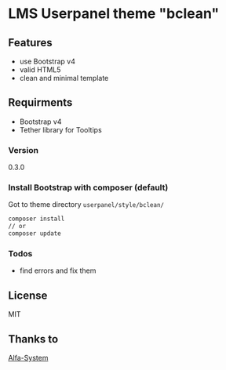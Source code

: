 LMS Userpanel theme "bclean"
==========
Features
--------
  - use Bootstrap v4
  - valid HTML5
  - clean and minimal template

Requirments
--------
  - Bootstrap v4
  - Tether library for Tooltips

### Version
0.3.0

### Install Bootstrap with composer (default)
Got to theme directory ```userpanel/style/bclean/```
```sh
composer install
// or
composer update
```

### Todos
 - find errors and fix them

License
----
MIT

Thanks to
----
[Alfa-System](http://alfa-system.pl)
